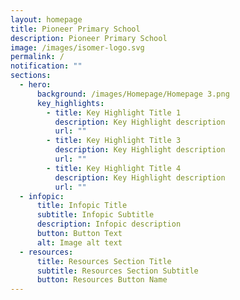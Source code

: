 ```yaml
---
layout: homepage
title: Pioneer Primary School
description: Pioneer Primary School
image: /images/isomer-logo.svg
permalink: /
notification: ""
sections:
  - hero:
      background: /images/Homepage/Homepage 3.png
      key_highlights:
        - title: Key Highlight Title 1
          description: Key Highlight description
          url: ""
        - title: Key Highlight Title 3
          description: Key Highlight description
          url: ""
        - title: Key Highlight Title 4
          description: Key Highlight description
          url: ""
  - infopic:
      title: Infopic Title
      subtitle: Infopic Subtitle
      description: Infopic description
      button: Button Text
      alt: Image alt text
  - resources:
      title: Resources Section Title
      subtitle: Resources Section Subtitle
      button: Resources Button Name
---
```

